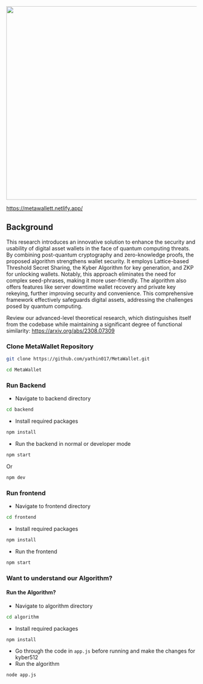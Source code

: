 <img src="https://user-images.githubusercontent.com/75620849/230622162-c804d78e-91a5-47c0-a51e-e83cdeb9f2d7.png" width="512" />

https://metawallett.netlify.app/

## Background
This research introduces an innovative solution to enhance the security and usability of digital asset wallets in the face of quantum computing threats. By combining post-quantum cryptography and zero-knowledge proofs, the proposed algorithm strengthens wallet security. It employs Lattice-based Threshold Secret Sharing, the Kyber Algorithm for key generation, and ZKP for unlocking wallets. Notably, this approach eliminates the need for complex seed-phrases, making it more user-friendly. The algorithm also offers features like server downtime wallet recovery and private key rekeying, further improving security and convenience. This comprehensive framework effectively safeguards digital assets, addressing the challenges posed by quantum computing.

Review our advanced-level theoretical research, which distinguishes itself from the codebase while maintaining a significant degree of functional similarity:
https://arxiv.org/abs/2308.07309

### Clone MetaWallet Repository 
```bash
git clone https://github.com/yathin017/MetaWallet.git
```
```bash
cd MetaWallet
```

### Run Backend
- Navigate to backend directory
```bash
cd backend
```
- Install required packages
```bash
npm install
```
- Run the backend in normal or developer mode
```bash
npm start
```
Or
```bash
npm dev
```

### Run frontend
- Navigate to frontend directory
```bash
cd frontend
```
- Install required packages
```bash
npm install
```
- Run the frontend
```bash
npm start
```

### Want to understand our Algorithm?

<!-- img src="https://user-images.githubusercontent.com/75620849/230621844-0bcc63b4-fb65-4f16-87dc-dafd9c0b3144.png" width="725" /-->

#### Run the Algorithm?
- Navigate to algorithm directory
```bash
cd algorithm
```
- Install required packages
```bash
npm install
```
- Go through the code in `app.js` before running and make the changes for kyber512
- Run the algorithm
```bash
node app.js
```
